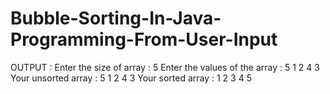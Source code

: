 # Bubble-Sorting-In-Java-Programming-From-User-Input

OUTPUT : 
Enter the size of array :
5
Enter the values of the array :
5 1 2 4 3
Your unsorted array :
5 1 2 4 3
Your sorted array :
1 2 3 4 5
